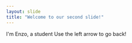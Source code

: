 ```yaml
---
layout: slide
title: "Welcome to our second slide!"
---
```

I'm Enzo, a student
Use the left arrow to go back!
